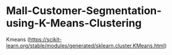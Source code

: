 # Mall-Customer-Segmentation-using-K-Means-Clustering
Kmeans (https://scikit-learn.org/stable/modules/generated/sklearn.cluster.KMeans.html)
